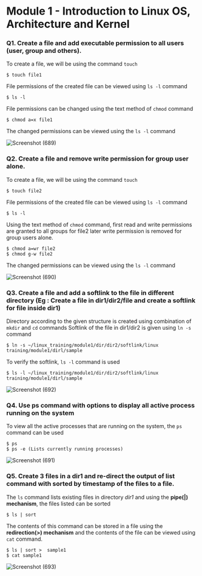 # Module 1 - Introduction to Linux OS, Architecture and Kernel

### Q1. Create a file and add executable permission to all users (user, group and others).

To create a file, we will be using the command `touch` 
```
$ touch file1
```
File permissions of the created file can be viewed using `ls -l` command
```
$ ls -l
```
File permissions can be changed using the text method of `chmod` command
```
$ chmod a=x file1
```
The changed permissions can be viewed using the `ls -l` command

![Screenshot (689)](https://github.com/user-attachments/assets/c76e8154-d85b-47b7-bd66-b0bb465c2855)

### Q2. Create a file and remove write permission for group user alone.

To create a file, we will be using the command `touch` 
```
$ touch file2
```
File permissions of the created file can be viewed using `ls -l` command
```
$ ls -l
```
Using the text method of `chmod` command, first read and write permissions are granted to all groups for file2 later write permission is removed for group users alone.
```
$ chmod a=wr file2
$ chmod g-w file2
```
The changed permissions can be viewed using the `ls -l` command

![Screenshot (690)](https://github.com/user-attachments/assets/55c1c61f-42bf-4893-8aae-0e435c79923b)

### Q3. Create a file and add a softlink to the file in different directory (Eg : Create a file in dir1/dir2/file and create a softlink for file inside dir1)

Directory according to the given structure is created using combination of `mkdir` and `cd` commands
Softlink of the file in dir1/dir2 is given using `ln -s` command
```
$ ln -s ~/linux_training/module1/dir/dir2/softlink/linux training/module1/dirl/sample
```
To verify the softlink, `ls -l` command is used
```
$ ls -l ~/linux_training/module1/dir/dir2/softlink/linux training/module1/dirl/sample
```

![Screenshot (692)](https://github.com/user-attachments/assets/a0ea2048-194e-451f-a364-fafbe2e10daa)

### Q4. Use ps command with options to display all active process running on the system
To view all the active processes that are running on the system, the `ps` command can be used
```
$ ps
$ ps -e (Lists currently running processes)
```

![Screenshot (691)](https://github.com/user-attachments/assets/1cd02658-18e9-426b-9b75-5820a7349e44)

### Q5. Create 3 files in a dir1 and re-direct the output of list command with sorted by timestamp of the files to a file.
The `ls` command lists existing files in directory _dir1_ and using the __pipe(|) mechanism__, the files listed can be sorted
```
$ ls | sort
```
The contents of this command can be stored in a file using the __redirection(>) mechanism__ and the contents of the file can be viewed using `cat` command.
```
$ ls | sort >  sample1
$ cat sample1
```

![Screenshot (693)](https://github.com/user-attachments/assets/a93835a0-af0a-4e13-95fd-681cb644ccab)
